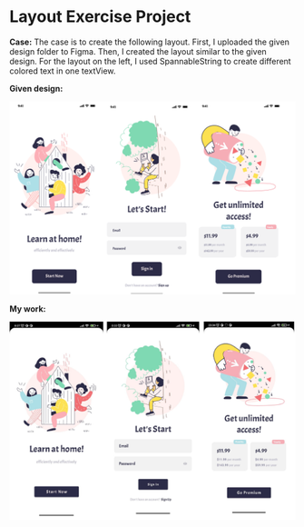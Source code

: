 # Layout Exercise Project

**Case:** The case is to create the following layout. First, I uploaded the given design folder to Figma. Then, I created the layout similar to the given design. 
For the layout on the left, I used SpannableString to create different colored text in one textView. 

**Given design:** 

![Layout](https://github.com/betulakan/UpSchool-Projects/blob/main/Projects/Project%20%231%20-%20Layout%20Exercise%20Project/given_layout.png)


**My work:**  

![Layout](https://github.com/betulakan/UpSchool-Projects/blob/main/Projects/Project%20%231%20-%20Layout%20Exercise%20Project/layout.png)
